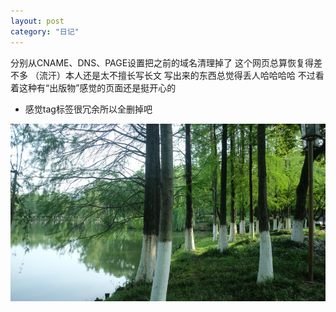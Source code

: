 ```yaml
---
layout: post
category: "日记"
---
```

分别从CNAME、DNS、PAGE设置把之前的域名清理掉了
这个网页总算恢复得差不多
（流汗）本人还是太不擅长写长文 写出来的东西总觉得丢人哈哈哈哈
不过看着这种有“出版物”感觉的页面还是挺开心的

- 感觉tag标签很冗余所以全删掉吧

![树](/asset/富阳.JPG)